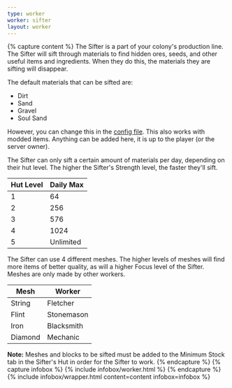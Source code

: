 ```yaml
---
type: worker
worker: sifter
layout: worker
---
```

{% capture content %}
The Sifter is a part of your colony's production line. The Sifter will sift through materials to find hidden ores, seeds, and other useful items and ingredients. When they do this, the materials they are sifting will disappear.

The default materials that can be sifted are:
<ul>
  <li>Dirt</li>
  <li>Sand</li>
  <li>Gravel</li>
  <li>Soul Sand</li>
</ul>

However, you can change this in the [config file](../../source/misc/configfile). This also works with modded items. Anything can be added here, it is up to the player (or the server owner).

The Sifter can only sift a certain amount of materials per day, depending on their hut level. The higher the Sifter's Strength level, the faster they'll sift.

| Hut Level | Daily Max |
| --------- | --------- |
| 1         | 64        |
| 2         | 256       |
| 3         | 576       |
| 4         | 1024      |
| 5         | Unlimited |

The Sifter can use 4 different meshes. The higher levels of meshes will find more items of better quality, as will a higher Focus level of the Sifter. Meshes are only made by other workers.

| Mesh    | Worker     |
| ------- | ---------- |
| String  | Fletcher   |
| Flint   | Stonemason |
| Iron    | Blacksmith |
| Diamond | Mechanic   |

**Note:** Meshes and blocks to be sifted must be added to the Minimum Stock tab in the Sifter's Hut in order for the Sifter to work.
{% endcapture %}
{% capture infobox %}
{% include infobox/worker.html %}
{% endcapture %}
{% include infobox/wrapper.html content=content infobox=infobox %}
